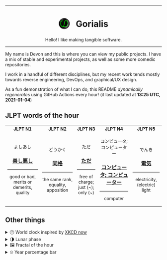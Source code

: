***

<h1 align="center">
<sub>
    <img src="readme/resources/avatar.png" height="36">
</sub>
&nbsp;
Gorialis
</h1>
<p align="center">
Hello! I like making tangible software.
</p>

***

My name is Devon and this is where you can view my public projects. I have a mix of stable and experimental projects, as well as some more comedic repositories.

I work in a handful of different disciplines, but my recent work tends mostly towards reverse engineering, DevOps, and graphical/UX design.

As a fun demonstration of what I can do, this README *dynamically regenerates* using GitHub Actions every hour! (it last updated at **13:25 UTC, 2021-01-04**)

<h2>JLPT words of the hour</h2>
<table>
    <tr>
        <th>JLPT N1</th>
        <th>JLPT N2</th>
        <th>JLPT N3</th>
        <th>JLPT N4</th>
        <th>JLPT N5</th>
    </tr>
    <tr>
        <td>
            <p align="center">よしあし</p>
            <h3 align="center"><b><a href="https://jisho.org/search/%E5%96%84%E3%81%97%E6%82%AA%E3%81%97">善し悪し</a></b></h3>
            <hr>
            <p align="center">good or bad,<wbr> merits or demerits,<wbr> quality</p>
        </td>
        <td>
            <p align="center">どうかく</p>
            <h3 align="center"><b><a href="https://jisho.org/search/%E5%90%8C%E6%A0%BC">同格</a></b></h3>
            <hr>
            <p align="center">the same rank,<wbr> equality,<wbr> apposition</p>
        </td>
        <td>
            <p align="center">ただ</p>
            <h3 align="center"><b><a href="https://jisho.org/search/%E3%81%9F%E3%81%A0">ただ</a></b></h3>
            <hr>
            <p align="center">free of charge;<br> just (~);<br> only (~)</p>
        </td>
        <td>
            <p align="center">コンピュータ; コンピューター</p>
            <h3 align="center"><b><a href="https://jisho.org/search/%E3%82%B3%E3%83%B3%E3%83%94%E3%83%A5%E3%83%BC%E3%82%BF%3B%20%E3%82%B3%E3%83%B3%E3%83%94%E3%83%A5%E3%83%BC%E3%82%BF%E3%83%BC">コンピュータ; コンピューター</a></b></h3>
            <hr>
            <p align="center">computer</p>
        </td>
        <td>
            <p align="center">でんき</p>
            <h3 align="center"><b><a href="https://jisho.org/search/%E9%9B%BB%E6%B0%97">電気</a></b></h3>
            <hr>
            <p align="center">electricity,<wbr> (electric) light</p>
        </td>
    </tr>
</table>

<h2>Other things</h2>
<details>
<summary>🕐  World clock inspired by <a href="https://xkcd.com/now">XKCD now</a></summary>

> <img src="generated/now.png" width="512">

</details>
<details>
<summary>🌗 Lunar phase</summary>

The moon is approximately 72.75% through its phase (Last Quarter).

</details>
<details>
<summary>&#x1f5bc; Fractal of the hour</summary>

> <img src="generated/fractal.png" width="512">

</details>
<details>
<summary>&#x23f2; Year percentage bar</summary>
<pre><code>2021 [▁▁▁▁▁▁▁▁▁▁▁▁▁▁▁▁▁▁▁▁] 0.98%</code></pre>
</details>

